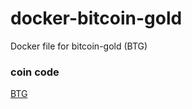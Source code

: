 # docker-bitcoin-gold
Docker file for bitcoin-gold (BTG)

### coin code

[BTG](https://github.com/BTCGPU/BTCGPU)
